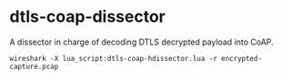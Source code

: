 # dtls-coap-dissector

A dissector in charge of decoding DTLS decrypted payload into CoAP.

`wireshark -X lua_script:dtls-coap-hdissector.lua -r encrypted-capture.pcap`
